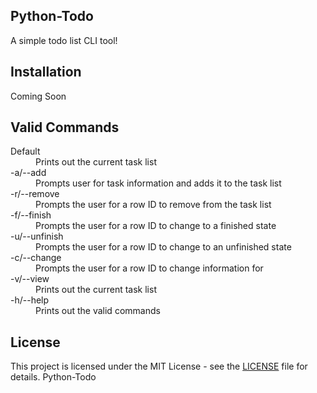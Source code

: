 ## Python-Todo

A simple todo list CLI tool!

## Installation

Coming Soon

## Valid Commands

<dl>
	<dt>Default</dt>
    <dd>Prints out the current task list</dd>
	<dt>-a/--add</dt>
    <dd>Prompts user for task information and adds it to the task list</dd>
    <dt>-r/--remove</dt>
    <dd>Prompts the user for a row ID to remove from the task list</dd>
    <dt>-f/--finish</dt>
    <dd>Prompts the user for a row ID to change to a finished state</dd>
    <dt>-u/--unfinish</dt>
    <dd>Prompts the user for a row ID to change to an unfinished state</dd>
    <dt>-c/--change</dt>
    <dd>Prompts the user for a row ID to change information for</dd>
    <dt>-v/--view</dt>
    <dd>Prints out the current task list</dd>
    <dt>-h/--help</dt>
    <dd>Prints out the valid commands</dd>
</dl>

## License

This project is licensed under the MIT License - see the [LICENSE](LICENSE) file for details. Python-Todo
